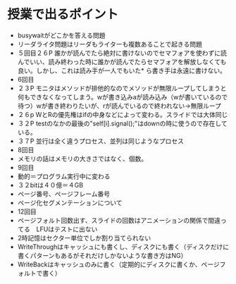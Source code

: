 # 授業で出るポイント

* busywaitがどこかを答える問題
* リーダライタ問題はリーダもライターも複数あることで起きる問題
* ５回目２６P 誰かが読んでたら絶対に書けないのでセマフォアを使わずに読んでいい、読み終わった時に誰かが読んでたらセマフォアを解放しなくても良い。しかし、これは読み手が一人でもいた* ら書き手は永遠に書けない。
* 6回目
* ２３P モニタはメソッドが排他的なのでメソッドが無限ループしてしまうと何もできなくなってしまう。wが書き込みaが読み込み（wが書いているので待つ）wが書き終わりたいが、rが読んでいるので終われない→無限ループ
* ２６p WとRの優先権はifの中身などによって変わる。スライドでは大体同じ
* ３２P testのなかの最後の"self[i].signal();"はdownの時に使うので存在している。
* ３７P 並行は全く違うプロセス、並列は同じようなプロセス
* 8回目
* メモリの話はメモリの大きさではなく、個数。
* 9回目
* 動的＝プログラム実行中に変わる
* ３２bitは４０億＝４GB
* ページ番号、ページフレーム番号
* ページ化セグメンテーションについて
* 12回目
* ページフォルト回数出す、スライドの回数はアニメーションの関係で間違ってる　LFUはテストに出ない
* 2時記憶はセクター単位でしか割り当てられない
* WriteThroughはキャッシュにも書くし、ディスクにも書く（ディスクだけに書くパターンもあるがそれだけしかないような書き方はNG）
* WriteBackはキャッシュのみに書く（定期的にディスクに書くか、ページフォルトで書く）

